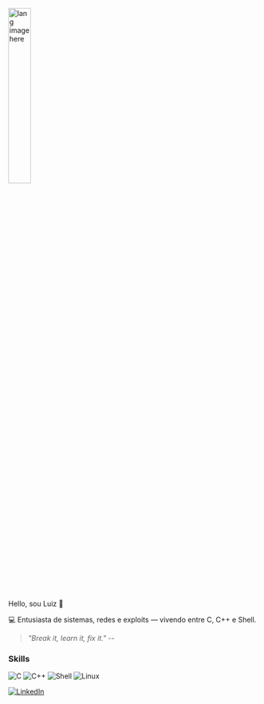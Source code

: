 <p align="left"><img width=30%" src="https://github.com/alansmathew/alansmathew/raw/master/lang.gif" alt="lang image here" /></p>

Hello, sou Luiz 👾

💻 Entusiasta de sistemas, redes e exploits — vivendo entre C, C++ e Shell.


> *"Break it, learn it, fix it."*
--
### **Skills**
![C](https://img.shields.io/badge/C-111111?style=for-the-badge&logo=c&logoColor=white)
![C++](https://img.shields.io/badge/C++-111111?style=for-the-badge&logo=cpp&logoColor=white)
![Shell](https://img.shields.io/badge/Shell-111111?style=for-the-badge&logo=gnu-bash&logoColor=white)
![Linux](https://img.shields.io/badge/Linux-111111?style=for-the-badge&logo=linux&logoColor=white)

[![LinkedIn](https://img.shields.io/badge/LinkedIn-%230077B5.svg?style=flat&logo=linkedin&logoColor=white)](https://www.linkedin.com/in/luiz3fernando)
